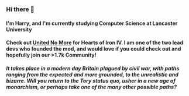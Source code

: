 ### Hi there 👋
#### I'm Harry, and I'm currently studying Computer Science at Lancaster University
<a></a>
#### Check out [United No More](https://discord.gg/mhp9ZrKm6d) for Hearts of Iron IV. I am one of the two lead devs who founded the mod, and would love if you could check out and hopefully join our >1.7k Community!
##### It takes place in a modern day Britain plagued by civil war, with paths ranging from the expected and more grounded, to the unrealistic and bizarre. Will you return to the Tory status quo, usher in a new age of monarchism, or perhaps take one of the many other possible paths?

<!--
**Thrilla1/Thrilla1** is a ✨ _special_ ✨ repository because its `README.md` (this file) appears on your GitHub profile.

Here are some ideas to get you started:

- 🔭 I’m currently working on ...
- 🌱 I’m currently learning ...
- 👯 I’m looking to collaborate on ...
- 🤔 I’m looking for help with ...
- 💬 Ask me about ...
- 📫 How to reach me: ...
- 😄 Pronouns: ...
- ⚡ Fun fact: ...
-->
